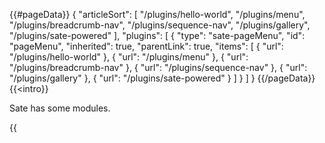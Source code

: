 {{#pageData}}
{
    "articleSort": [
        "/plugins/hello-world", 
        "/plugins/menu", 
        "/plugins/breadcrumb-nav", 
        "/plugins/sequence-nav", 
        "/plugins/gallery", 
        "/plugins/sate-powered"
        ],
    "plugins": [
        {
            "type": "sate-pageMenu",
            "id": "pageMenu",
            "inherited": true,
            "parentLink": true,
            "items": [
                {
                    "url": "/plugins/hello-world"
                },
                {
                    "url": "/plugins/menu"
                },
                {
                    "url": "/plugins/breadcrumb-nav"
                },
                {
                    "url": "/plugins/sequence-nav"
                },
                {
                    "url": "/plugins/gallery"
                },
                {
                    "url": "/plugins/sate-powered"
                }
            ]
        }
    ]
}
{{/pageData}}
{{<intro}}
<p>
    Sate has some modules.
</p>
{{</intro}}